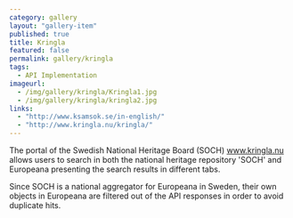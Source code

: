 ```yaml
---
category: gallery
layout: "gallery-item"
published: true
title: Kringla
featured: false
permalink: gallery/kringla
tags: 
  - API Implementation
imageurl: 
  - /img/gallery/kringla/Kringla1.jpg
  - /img/gallery/kringla/kringla2.jpg
links: 
  - "http://www.ksamsok.se/in-english/"
  - "http://www.kringla.nu/kringla/"
---
```


The portal of the Swedish National Heritage Board (SOCH) www.kringla.nu allows users to search in both the national heritage repository 'SOCH' and Europeana presenting the search results in different tabs. 

Since SOCH is a national aggregator for Europeana in Sweden, their own objects in Europeana are filtered out of the API responses in order to avoid duplicate hits.